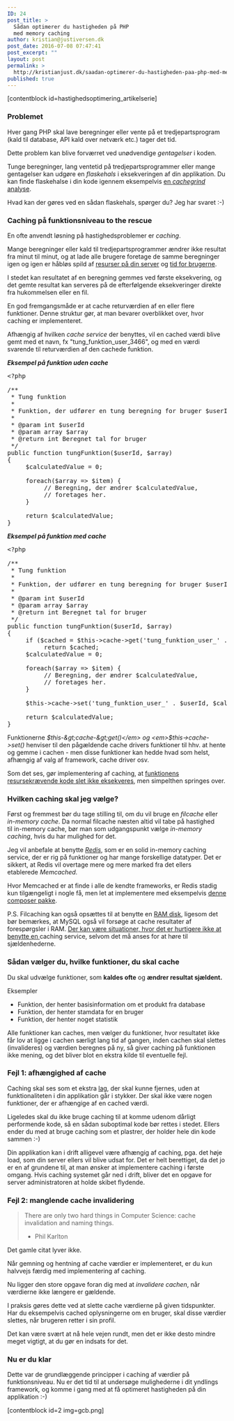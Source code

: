 ```yaml
---
ID: 24
post_title: >
  Sådan optimerer du hastigheden på PHP
  med memory caching
author: kristian@justiversen.dk
post_date: 2016-07-08 07:47:41
post_excerpt: ""
layout: post
permalink: >
  http://kristianjust.dk/saadan-optimerer-du-hastigheden-paa-php-med-memory-caching/
published: true
---
```

[contentblock id=hastighedsoptimering_artikelserie]
<h3>Problemet</h3>
Hver gang PHP skal lave beregninger eller vente på et tredjepartsprogram (kald til database, API kald over netværk etc.) tager det tid.

Dette problem kan blive forværret ved unødvendige <em>gentagelser</em> i koden.

Tunge beregninger, lang ventetid på tredjepartsprogrammer eller mange gentagelser kan udgøre en <em>flaskehals</em> i eksekveringen af din applikation. Du kan finde flaskehalse i din kode igennem eksempelvis <a href="http://kristianjust.dk/hastighedsoptimering-af-php-med-cachegrind/">en <em>cachegrind</em> analyse</a>.

Hvad kan der gøres ved en sådan flaskehals, spørger du? Jeg har svaret :-)
<h3>Caching på funktionsniveau to the rescue</h3>
En ofte anvendt løsning på hastighedsproblemer er <em>caching</em>.

Mange beregninger eller kald til tredjepartsprogrammer ændrer ikke resultat fra minut til minut, og at lade alle brugere foretage de samme beregninger igen og igen er håbløs spild af <span style="text-decoration: underline;">resurser på din server</span> og <span style="text-decoration: underline;">tid for brugerne</span>.

I stedet kan resultatet af en beregning gemmes ved første eksekvering, og det gemte resultat kan serveres på de efterfølgende eksekveringer direkte fra hukommelsen eller en fil.

En god fremgangsmåde er at cache<em> </em>returværdien af en eller flere funktioner. Denne struktur gør, at man bevarer overblikket over, hvor caching er implementeret.

Afhængig af hvilken <em>cache service</em> der benyttes, vil en cached værdi blive gemt med et navn, fx "tung_funktion_user_3466", og med en værdi svarende til returværdien af den cachede funktion.

<em><strong>Eksempel på funktion uden cache</strong></em>
<pre class="prettyprint">&lt;?php

/**
 * Tung funktion
 *
 * Funktion, der udfører en tung beregning for bruger $userId
 *
 * @param int $userId
 * @param array $array
 * @return int Beregnet tal for bruger
 */
public function tungFunktion($userId, $array)
{
     $calculatedValue = 0;

     foreach($array =&gt; $item) {
          // Beregning, der ændrer $calculatedValue,
          // foretages her.
     }

     return $calculatedValue;
}</pre>
<em><strong>Eksempel på funktion med cache</strong></em>
<pre class="prettyprint">&lt;?php

/**
 * Tung funktion
 *
 * Funktion, der udfører en tung beregning for bruger $userId
 *
 * @param int $userId
 * @param array $array
 * @return int Beregnet tal for bruger
 */
public function tungFunktion($userId, $array)
{
     if ($cached = $this-&gt;cache-&gt;get('tung_funktion_user_' . $userId))
          return $cached;
     $calculatedValue = 0;

     foreach($array =&gt; $item) {
          // Beregning, der ændrer $calculatedValue,
          // foretages her.
     }

     $this-&gt;cache-&gt;set('tung_funktion_user_' . $userId, $calculatedValue);

     return $calculatedValue;
}</pre>
Funktionerne <em>$this-&gt;cache-&gt;get()</em> og <em>$this-&gt;cache-&gt;set() </em>henviser til den pågældende cache drivers funktioner til hhv. at hente og gemme i cachen - men disse funktioner kan hedde hvad som helst, afhængig af valg af framework, cache driver osv.

Som det ses, gør implementering af caching, at <span style="text-decoration: underline;">funktionens resursekrævende kode slet ikke eksekveres</span>, men simpelthen springes over.
<h3>Hvilken caching skal jeg vælge?</h3>
Først og fremmest bør du tage stilling til, om du vil bruge en <em>filcache</em> eller <em>in-memory cache</em>. Da normal filcache<em> </em>næsten altid vil tabe på hastighed til in-memory cache, bør man som udgangspunkt vælge<em> in-memory caching</em>, hvis du har mulighed for det.

Jeg vil anbefale at benytte <a href="http://redis.io/" style="font-style: italic;">Redis</a>, som er en solid in-memory caching service,<em> </em>der er rig på funktioner og har mange forskellige datatyper. Det er sikkert, at Redis vil<em> </em>overtage mere og mere marked fra det ellers etablerede <em>Memcached.</em>

Hvor Memcached er at finde i alle de kendte frameworks, er Redis stadig kun tilgængeligt i nogle få, men let at implementere med eksempelvis <a href="https://packagist.org/packages/predis/predis">denne composer pakke</a>.

P.S. Filcaching kan også opsættes til at benytte en <a href="http://www.vanemery.com/Linux/Ramdisk/ramdisk.html">RAM disk</a>, ligesom det bør bemærkes, at MySQL også vil forsøge at cache resultater af forespørgsler i RAM. <a href="http://we-love-php.blogspot.dk/2013/02/php-caching-shm-apc-memcache-mysql-file-cache.html">Der kan være situationer, hvor det er hurtigere ikke at benytte en </a>caching service, selvom det må anses for at høre til sjældenhederne.
<h3>Sådan vælger du, hvilke funktioner, du skal cache</h3>
Du skal udvælge funktioner, som <strong>kaldes ofte</strong> og <strong>ændrer resultat sjældent.</strong>

Eksempler
<ul>
 	<li>Funktion, der henter basisinformation om et produkt fra database</li>
 	<li>Funktion, der henter stamdata for en bruger</li>
 	<li>Funktion, der henter noget statistik</li>
</ul>
Alle funktioner kan caches, men vælger du funktioner, hvor resultatet ikke får lov at ligge i cachen særligt lang tid af gangen, inden cachen skal slettes (invalideres) og værdien beregnes på ny, så giver caching på funktionen ikke mening, og det bliver blot en ekstra kilde til eventuelle fejl.
<h3>Fejl 1: afhængighed af cache</h3>
Caching skal ses som et ekstra <span style="text-decoration: underline;">lag</span>, der skal kunne fjernes, uden at funktionaliteten i din applikation går i stykker. Der skal ikke være nogen funktioner, der er afhængige af en cached værdi.

Ligeledes skal du ikke bruge caching til at komme udenom dårligt performende kode, så en sådan suboptimal kode bør rettes i stedet. Ellers ender du med at bruge caching som et plastrer, der holder hele din kode sammen :-)

Din applikation kan i drift alligevel være afhængig af caching, pga. det høje load, som din server ellers vil blive udsat for. Det er helt berettiget, da det jo er en af grundene til, at man ønsker at implementere caching<em> </em>i første omgang. Hvis caching systemet går ned i drift, bliver det en opgave for server administratoren at holde skibet flydende.
<h3>Fejl 2: manglende cache invalidering</h3>
<blockquote>There are only two hard things in Computer Science: cache invalidation and naming things.

- Phil Karlton</blockquote>
Det gamle citat lyver ikke.

Når gemning og hentning af cache værdier er implementeret, er du kun halvvejs færdig med implementering af caching.

Nu ligger den store opgave foran dig med at <em>invalidere cachen</em>, når værdierne ikke længere er gældende.

I praksis gøres dette ved at slette cache værdierne på given tidspunkter. Har du eksempelvis cached oplysningerne om en bruger, skal disse værdier slettes, når brugeren retter i sin profil.

Det kan være svært at nå hele vejen rundt, men det er ikke desto mindre meget vigtigt, at du gør en indsats for det.
<h3>Nu er du klar</h3>
Dette var de grundlæggende principper i caching af værdier på funktionsniveau. Nu er det tid til at undersøge mulighederne i dit yndlings framework<em>, </em>og komme i gang med at få optimeret hastigheden på din applikation :-)

[contentblock id=2 img=gcb.png]